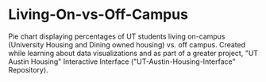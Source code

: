 # Living-On-vs-Off-Campus
Pie chart displaying percentages of UT students living on-campus (University Housing and Dining owned housing) vs. off campus. Created while learning about data visualizations and as part of a greater project, "UT Austin Housing" Interactive Interface ("UT-Austin-Housing-Interface" Repository).
